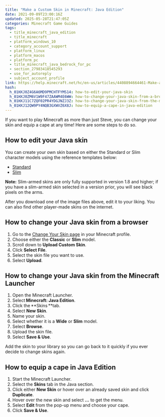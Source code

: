 ```yaml
---
title: "Make a Custom Skin in Minecraft: Java Edition"
date: 2021-09-09T23:00:16Z
updated: 2025-05-28T21:47:05Z
categories: Minecraft Game Guides
tags:
  - title_minecraft_java_edition
  - title_minecraft
  - platform_windows_10
  - category_account_support
  - platform_linux
  - platform_macos
  - platform_pc
  - title_minecraft_java_bedrock_for_pc
  - section_27983418545293
  - use_for_autoreply
  - subject_account_profile
link: https://help.minecraft.net/hc/en-us/articles/4408894664461-Make-a-Custom-Skin-in-Minecraft-Java-Edition
hash:
  h_01HXJ0Z4G6A6MD9PMCHTFYMS14: how-to-edit-your-java-skin
  h_01HXJ0ZM6V1W9F47ZAAWM4E6WW: how-to-change-your-java-skin-from-a-browser
  h_01HXJ11C7ZQF02PR4YDGJNZJ3Z: how-to-change-your-java-skin-from-the-minecraft-launcher
  h_01HXJ12QW9PY4NQB3GXWVZ6X8J: how-to-equip-a-cape-in-java-edition
---
```


If you want to play Minecraft as more than just Steve, you can change your skin and equip a cape at any time! Here are some steps to do so.

## How to edit your Java skin

You can create your own skin based on either the Standard or Slim character models using the reference templates below:

- [Standard](http://assets.mojang.com/SkinTemplates/4px_reference.png)
- [Slim](http://assets.mojang.com/SkinTemplates/3px_reference.png)

**Note:** Slim-armed skins are only fully supported in version 1.8 and higher; if you have a slim-armed skin selected in a version prior, you will see black pixels on the arms.

After you download one of the image files above, edit it to your liking. You can also find other player-made skins on the internet.

## How to change your Java skin from a browser

1.  Go to the [Change Your Skin page](https://www.minecraft.net/en-us/msaprofile/mygames/editskin) in your Minecraft profile.
2.  Choose either the **Classic** or **Slim** model.
3.  Scroll down to **Upload Custom Skin**.
4.  Click **Select File**.
5.  Select the skin file you want to use.
6.  Select **Upload**.

## How to change your Java skin from the Minecraft Launcher

1.  Open the Minecraft Launcher.
2.  Select **Minecraft: Java Edition**.
3.  Click the **Skins **tab.
4.  Select **New Skin**.
5.  Name your skin.
6.  Select whether it is a **Wide** or **Slim** model.
7.  Select **Browse**.
8.  Upload the skin file.
9.  Select **Save & Use**.

Add the skin to your library so you can go back to it quickly if you ever decide to change skins again.

## How to equip a cape in Java Edition 

1.  Start the Minecraft Launcher. 
2.  Select the **Skins** tab in the Java section. 
3.  Click either **New Skin** or hover over an already saved skin and click **Duplicate**. 
4.  Hover over the new skin and select **...** to get the menu. 
5.  Select **Edit** from the pop-up menu and choose your cape. 
6.  Click **Save & Use**.
